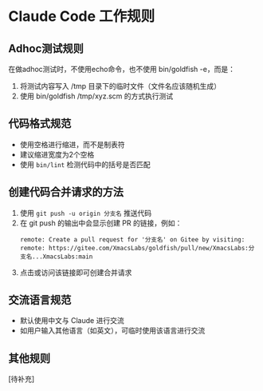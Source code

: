 # Claude Code 工作规则

## Adhoc测试规则
在做adhoc测试时，不使用echo命令，也不使用 bin/goldfish -e，而是：
1. 将测试内容写入 /tmp 目录下的临时文件（文件名应该随机生成）
2. 使用 bin/goldfish /tmp/xyz.scm 的方式执行测试

## 代码格式规范
- 使用空格进行缩进，而不是制表符
- 建议缩进宽度为2个空格
- 使用 `bin/lint` 检测代码中的括号是否匹配

## 创建代码合并请求的方法
1. 使用 `git push -u origin 分支名` 推送代码
2. 在 git push 的输出中会显示创建 PR 的链接，例如：
   ```
   remote: Create a pull request for '分支名' on Gitee by visiting:
   remote: https://gitee.com/XmacsLabs/goldfish/pull/new/XmacsLabs:分支名...XmacsLabs:main
   ```
3. 点击或访问该链接即可创建合并请求

## 交流语言规范
- 默认使用中文与 Claude 进行交流
- 如用户输入其他语言（如英文），可临时使用该语言进行交流

## 其他规则
[待补充]

